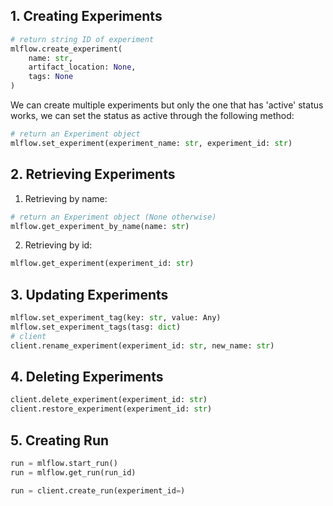 ## 1. Creating Experiments
```python
# return string ID of experiment
mlflow.create_experiment(
	name: str,
	artifact_location: None,
	tags: None
)
```

We can create multiple experiments but only the one that has 'active' status works, we can set the status as active through the following method:
```python
# return an Experiment object
mlflow.set_experiment(experiment_name: str, experiment_id: str)
```

## 2. Retrieving Experiments

1. Retrieving by name:
```python
# return an Experiment object (None otherwise)
mlflow.get_experiment_by_name(name: str)
```

2. Retrieving by id:
```python
mlflow.get_experiment(experiment_id: str)
```


## 3. Updating Experiments

```python
mlflow.set_experiment_tag(key: str, value: Any)
mlflow.set_experiment_tags(tasg: dict)
# client
client.rename_experiment(experiment_id: str, new_name: str)
```


## 4. Deleting Experiments
```python
client.delete_experiment(experiment_id: str)
client.restore_experiment(experiment_id: str)
```

## 5. Creating Run
```python
run = mlflow.start_run()
run = mlflow.get_run(run_id)

run = client.create_run(experiment_id=)
```

